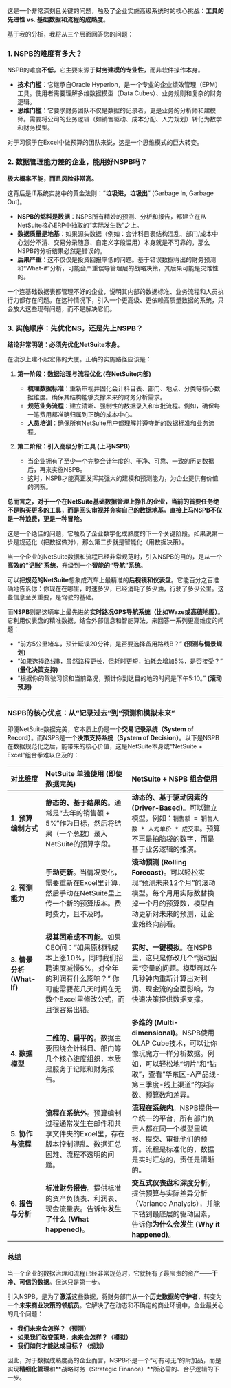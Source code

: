 这是一个非常深刻且关键的问题，触及了企业实施高级系统时的核心挑战：**工具的先进性 vs. 基础数据和流程的成熟度**。

基于我的分析，我将从三个层面回答您的问题：

### 1. NSPB的难度有多大？

NSPB的难度**不低**，它主要来源于**财务建模的专业性**，而非软件操作本身。

*   **技术门槛**：它继承自Oracle Hyperion，是一个专业的企业绩效管理（EPM）工具。使用者需要理解多维数据模型（Data Cubes）、业务规则和复杂的财务逻辑。
*   **思维门槛**：它要求财务团队不仅是数据的记录者，更是业务的分析师和建模师。需要将公司的业务逻辑（如销售驱动、成本分配、人力规划）转化为数学和财务模型。

对于习惯于在Excel中做预算的团队来说，这是一个思维模式的巨大转变。

### 2. 数据管理能力差的企业，能用好NSPB吗？

**极大概率不能，而且风险非常高。**

这背后是IT系统实施中的黄金法则：“**垃圾进，垃圾出**” (Garbage In, Garbage Out)。

*   **NSPB的燃料是数据**：NSPB所有精妙的预测、分析和报告，都建立在从NetSuite核心ERP中抽取的“实际发生数”之上。
*   **数据质量是地基**：如果源头数据（例如：会计科目表结构混乱、部门/成本中心划分不清、交易分录随意、自定义字段滥用）本身就是不可靠的，那么NSPB的分析结果必然是错误的。
*   **后果严重**：这不仅仅是投资回报率低的问题。基于错误数据得出的财务预测和“What-if”分析，可能会严重误导管理层的战略决策，其后果可能是灾难性的。

一个连基础数据表都管理不好的企业，说明其内部的数据标准、业务流程和人员执行力都存在问题。在这种情况下，引入一个更高级、更依赖高质量数据的系统，只会放大这些现有问题，而不是解决它们。

### 3. 实施顺序：先优化NS，还是先上NSPB？

**结论非常明确：必须先优化NetSuite本身。**

在流沙上建不起宏伟的大厦。正确的实施路径应该是：

1.  **第一阶段：数据治理与流程优化 (在NetSuite内部)**
    *   **梳理数据标准**：重新审视并固化会计科目表、部门、地点、分类等核心数据维度。确保其结构能够支撑未来的财务分析需求。
    *   **规范业务流程**：建立清晰、强制性的数据录入和审批流程。例如，确保每一笔费用都准确归属到正确的成本中心。
    *   **人员培训**：确保所有NetSuite用户都理解并遵守新的数据标准和业务流程。

2.  **第二阶段：引入高级分析工具 (上马NSPB)**
    *   当企业拥有了至少一个完整会计年度的、干净、可靠、一致的历史数据后，再来实施NSPB。
    *   这时，NSPB才能真正发挥其强大的建模和预测能力，为企业提供有价值的洞察。

**总而言之，对于一个在NetSuite基础数据管理上挣扎的企业，当前的首要任务绝不是购买更多的工具，而是回头审视并夯实自己的数据地基。直接上马NSPB不仅是一种浪费，更是一种冒险。**




这是一个绝佳的问题，它触及了企业数字化成熟度的下一个关键阶段。如果说第一步是规范化（把数据做对），那么第二步就是智能化（用数据决策）。

当一个企业的NetSuite数据和流程已经非常规范时，引入NSPB的目的，是从一个**高效的“记账”系统**，升级到一个**智能的“导航”系统**。

可以把**规范的NetSuite**想象成汽车上最精准的**后视镜和仪表盘**。它能百分之百准确地告诉你：你现在在哪里，时速多少，已经消耗了多少油，行驶了多少公里。这些信息至关重要，是驾驶的基础。

而**NSPB**则是这辆车上最先进的**实时路况GPS导航系统（比如Waze或高德地图）**。它利用仪表盘的精准数据，结合外部信息和智能算法，来回答一系列更高维度的问题：
*   “前方5公里堵车，预计延误20分钟，是否要选择备用路线B？” **(预测与情景规划)**
*   “如果选择路线B，虽然路程更长，但耗时更短，油耗会增加5%，是否接受？” **(量化决策支持)**
*   “根据你的驾驶习惯和当前路况，预计你到达目的地的时间是下午5:10。” **(滚动预测)**

---

### NSPB的核心优点：从“记录过去”到“预测和模拟未来”

即便NetSuite数据完美，它本质上仍是一个**交易记录系统（System of Record）**。而NSPB是一个**决策支持系统（System of Decision）**。以下是NSPB在数据规范化之后，能带来的核心价值，这是NetSuite本身或“NetSuite + Excel”组合拳难以企及的：

| 对比维度 | NetSuite 单独使用 (即使数据完美) | NetSuite + NSPB 组合使用 |
| :--- | :--- | :--- |
| **1. 预算编制方式** | **静态的、基于结果的**。通常是“去年的销售额 + 5%”作为目标，然后将结果（一个总数）录入NetSuite的预算字段。 | **动态的、基于驱动因素的 (Driver-Based)**。可以建立模型，例如：`销售额 = 销售人数 * 人均单价 * 成交率`。预算不再是拍脑袋的数字，而是基于业务逻辑的推演。 |
| **2. 预测能力** | **手动更新**。当情况变化，需要重新在Excel里计算，然后手动在NetSuite里上传一个新的预算版本。费时费力，且不及时。 | **滚动预测 (Rolling Forecast)**。可以轻松实现“预测未来12个月”的滚动模型。每个月用实际数替换掉一个月的预算数，模型自动更新对未来的预测，让企业始终向前看。 |
| **3. 情景分析 (What-If)** | **极其困难或不可能**。如果CEO问：“如果原材料成本上涨10%，同时我们招聘速度减慢5%，对全年的利润有什么影响？” 你可能需要花几天时间在无数个Excel里修改公式，而且很容易出错。 | **实时、一键模拟**。在NSPB里，这只是修改几个“驱动因素”变量的问题。模型可以在几秒钟内重新计算出对利润、现金流的全面影响，为快速决策提供数据支撑。 |
| **4. 数据模型** | **二维的、扁平的**。数据主要围绕会计科目、部门等几个核心维度组织，本质是服务于记账和财务报告。 | **多维的 (Multi-dimensional)**。NSPB使用OLAP Cube技术，可以让你像玩魔方一样分析数据。例如，可以轻松地“切片”和“钻取”，查看“华东区-A产品线-第三季度-线上渠道”的实际数、预算数和差异。 |
| **5. 协作与流程** | **流程在系统外**。预算编制过程通常发生在邮件和共享文件夹的Excel里，存在版本控制混乱、数据汇总困难、流程不透明的问题。 | **流程在系统内**。NSPB提供一个统一的平台，所有部门负责人都在同一个模型里填报、提交、审批他们的预算。流程是标准化的，数据是实时汇总的，责任是清晰的。 |
| **6. 报告与分析** | **标准财务报告**。提供标准的资产负债表、利润表、现金流量表。告诉你**发生了什么 (What happened)**。 | **交互式仪表盘和深度分析**。提供预算与实际差异分析（Variance Analysis），并能下钻到最底层的驱动因素，告诉你**为什么会发生 (Why it happened)**。 |

### 总结

当一个企业的数据治理和流程已经非常规范时，它就拥有了最宝贵的资产——**干净、可信的数据**。但这只是第一步。

引入NSPB，是为了**激活**这些数据，将财务部门从一个**历史数据的守护者**，转变为一个**未来商业决策的领航员**。它解决了在动态和不确定的商业环境中，企业最关心的几个问题：

*   **我们未来会怎样？（预测）**
*   **如果我们改变策略，未来会怎样？（模拟）**
*   **我们如何才能达成目标？（规划）**

因此，对于数据成熟度高的企业而言，NSPB不是一个“可有可无”的附加品，而是实现**精细化管理**和**战略财务（Strategic Finance）**所必需的、合乎逻辑的下一步。